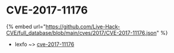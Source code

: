 # CVE-2017-11176
{% embed url="https://github.com/Live-Hack-CVE/full_database/blob/main/cves/2017/CVE-2017-11176.json" %}

* lexfo ~> [cve-2017-11176](https://www.alice-snow.ru/2017/database/cve-2017-11176/cve-2017-11176-lexfo)
